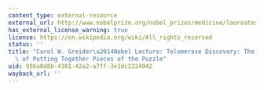 ```yaml
---
content_type: external-resource
external_url: http://www.nobelprize.org/nobel_prizes/medicine/laureates/2009/greider-lecture.html
has_external_license_warning: true
license: https://en.wikipedia.org/wiki/All_rights_reserved
status: ''
title: "Carol W. Greider\u2014Nobel Lecture: Telomerase Discovery: The Excitement\
  \ of Putting Together Pieces of the Puzzle"
uid: 956a0d8b-4101-42a2-a7ff-3e1dc2224942
wayback_url: ''
---
```

